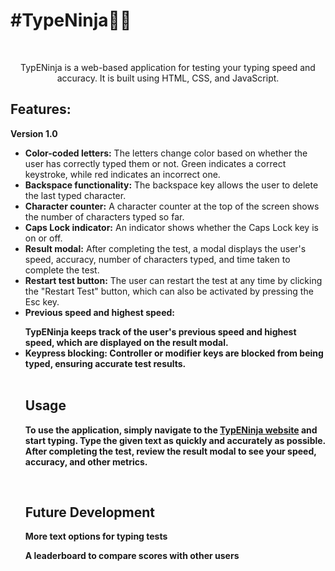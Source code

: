 <h1>#TypeNinja🥷🏾</h1>
<br>
<p align="center">TypENinja is a web-based application for testing your typing speed and accuracy. It is built using HTML, CSS, and JavaScript.</p>

<h2>Features: </h2>
<p><b>Version 1.0</b></p>
<ul>
<li><b>Color-coded letters:</b> The letters change color based on whether the user has correctly typed them or not. Green indicates a correct keystroke, while red indicates an incorrect one.</li>
<li><b>Backspace functionality:</b> The backspace key allows the user to delete the last typed character.</li>
<li><b>Character counter:</b> A character counter at the top of the screen shows the number of characters typed so far.</li>
<li><b>Caps Lock indicator:</b> An indicator shows whether the Caps Lock key is on or off.</li>
<li><b>Result modal:</b> After completing the test, a modal displays the user's speed, accuracy, number of characters typed, and time taken to complete the test.</li>
<li><b>Restart test button:</b> The user can restart the test at any time by clicking the "Restart Test" button, which can also be activated by pressing the Esc key.</li>
<li><b>Previous speed and highest speed:</p> TypENinja keeps track of the user's previous speed and highest speed, which are displayed on the result modal.</li>
<li><b>Keypress blocking:</b> Controller or modifier keys are blocked from being typed, ensuring accurate test results.</li>

<br>
<h2>Usage</h2>
<p>To use the application, simply navigate to the <a href="https://keshav-aneja.github.io/TypeNinja">TypENinja website</a> and start typing. Type the given text as quickly and accurately as possible. After completing the test, review the result modal to see your speed, accuracy, and other metrics.</p>

<br>
<h2>Future Development</h2>
<p>More text options for typing tests</p>
<p>A leaderboard to compare scores with other users</p>